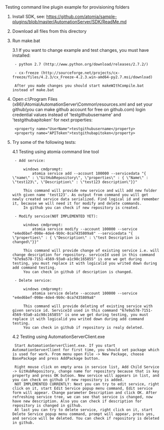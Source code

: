 ﻿Testing command line plugin example for provisioning folders

1. Install SDK, see: https://github.com/atomia/sample-plugins/blob/master/AutomationServer/SDK/ReadMe.md

2. Download all files from this directory

3. Run make.bat

	3.1 If you want to change example and test changes, you must have installed:
	
		- python 2.7 (http://www.python.org/download/releases/2.7.2/)
		
		- cx-freeze (http://sourceforge.net/projects/cx-freeze/files/4.2.3/cx_Freeze-4.2.3.win-amd64-py2.7.msi/download)
		
		After you made changes you should start makeWIthCompile.bat instead of make.bat
	
4. Open c:\Program Files (x86)\Atomia\AutomationServer\Common\resources.xml and set your github(you can make github account for free on github.com) login credential values instead of 'testgithubusername' and 'testgithubapitoken' for next properties:
	
		<property name="UserName">testgithubusername</property>
		<property name="APIToken">testgithubapitoken</property>

5. Try some of the following tests:
	
	4.1 Testing using atomia command line tool
		
		- Add service:
			
			windows cmdprompt:
				atomia service add --account 100000 --servicedata "{ \"name\" : \"GitHubRepository\", \"properties\" : { \"Name\" : \"test123\", \"Description\" : \"test123 description\"}}"
				
			This command will provide new service and will add new folder with given name 'test123'. As output from command you will get newly created service data serialized. Find logical id and remember it, because we will need it for modify and delete commands.
			In github you can check if new repository is created.
		
		- Modify service(NOT IMPLEMENTED YET):
			
			windows cmdprompt:
				atomia service modify --account 100000 --service "e4ed6bef-098e-4de4-9b9c-8ca7435809a8" --servicedata "{ \"properties\" : { \"Description\" : \"test Description is changed\"}}"
				
			This command will provide change of existing service i.e. will change description for repository. serviceId used in this command "67e9a578-7151-4569-93a0-a1c98c165855" is one we get during testing, you must replace it with logicalid you writed down during add command testing.
			You can check in github if description is changed.
			
		- Delete service:
		
			windows cmdprompt:
				atomia service delete --account 100000 --service "e4ed6bef-098e-4de4-9b9c-8ca7435809a8"
			
			This command will provide deleting of existing service with given service id. ServiceId used in this command "67e9a578-7151-4569-93a0-a1c98c165855" is one we get during testing, you must replace it with logicalid you writed down during add command testing.
			You can check in github if repository is realy deleted.
	
	4.2 Testing using AutomationServerClient.exe
	
		Start AutomationServerClient.exe. If you start AutomationServerClient for first time, you should set package which is used for work. From menu open File -> New Package, choose BasePackage and press AddPackage button.
		
		Right mouse click on empty area in service list, Add Child Service -> GitHubRepository, change name for repository because that is key property and press OK butoon. New service will appears in list, and you can check on github if new repository is added.
		NOT IMPLEMENTED CURRENTLY: Next you can try to edit service, right click on it, start Edit Service popup menu command, Edit service form will appear. Change parameter Description and click OK. After refreshing service tree, we can see that service is changed, now have new description. Also you can check if description for repository is changed in github.
		At last you can try to delete service, right click on it, start Delete Service popup menu command, prompt will appear, press yes, and service will be deleted. You can check if repository is deleted in github.
	